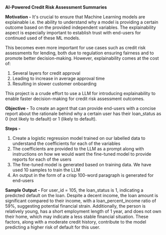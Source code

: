 **AI-Powered Credit Risk Assessment Summaries**

**Motivation -** 
It's crucial to ensure that Machine Learning models are explainable i.e. the ability to understand why a model is providing a certain outcome based on the provided independent variables. The explainability aspect is especially important to establish trust with end-users for continued used of these ML models.

This becomes even more important for use cases such as credit risk assessments for lending, both due to regulation ensuring fairness and to promote better decision-making.
However, explainability comes at the cost of:
1) Several layers for credit approval
2) Leading to increase in average approval time
3) Resulting in slower customer onboarding

This project is a crude effort to use a LLM for introducing explainability to enable faster decision-making for credit risk assessment outcomes.

**Objective -** To create an agent that can provide end-users with a concise report about the rationale behind why a certain user has their loan_status as 0 (not likely to default) or 1 (likely to default).

**Steps -**
1) Create a logistic regression model trained on our labelled data to understand the coefficients for each of the variables
2) The coefficients are provided to the LLM as a prompt along with instructions on how we would want the fine-tuned model to provide reports for each of the users
3) The fine-tuned model is generated based on training data. We have used 10 samples to train the LLM
4) An output in the form of a crisp 100-word paragraph is generated for end-users

**Sample Output -** 
For user_id = 105, the loan_status is 1, indicating a predicted default on 
the loan. Despite a decent income, the loan amount is significant compared 
to their income, with a loan_percent_income ratio of 59%, suggesting
potential financial strain. Additionally, the person is relatively young, 
has a short employment length of 1 year, and does not own their home, which
may indicate a less stable financial situation. These factors, along with a
moderate credit history, contribute to the model predicting a higher risk of
default for this user.
